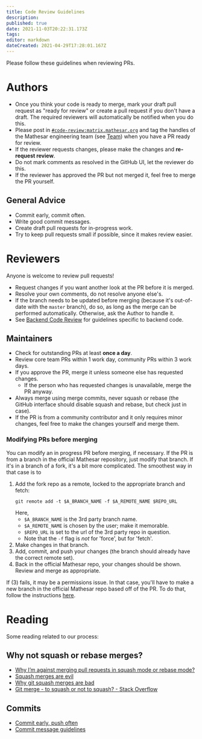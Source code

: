 ```yaml
---
title: Code Review Guidelines
description: 
published: true
date: 2021-11-03T20:22:31.173Z
tags: 
editor: markdown
dateCreated: 2021-04-29T17:28:01.167Z
---
```




Please follow these guidelines when reviewing PRs.

# Authors
- Once you think your code is ready to merge, mark your draft pull request as "ready for review" or create a pull request if you don't have a draft. The required reviewers will automatically be notified when you do this.
- Please post in [`#code-review:matrix.mathesar.org`](https://matrix.to/#/#code-review:matrix.mathesar.org) and tag the handles of the Mathesar engineering team (see [Team](/team)) when you have a PR ready for review.
- If the reviewer requests changes, please make the changes and **re-request review**.
- Do not mark comments as resolved in the GitHub UI, let the reviewer do this.
- If the reviewer has approved the PR but not merged it, feel free to merge the PR yourself.

## General Advice
- Commit early, commit often.
- Write good commit messages.
- Create draft pull requests for in-progress work.
- Try to keep pull requests small if possible, since it makes review easier.

# Reviewers
Anyone is welcome to review pull requests!

- Request changes if you want another look at the PR before it is merged.
- Resolve your own comments, do not resolve anyone else's.
- If the branch needs to be updated before merging (because it's out-of-date with the `master` branch), do so, as long as the merge can be performed automatically.  Otherwise, ask the Author to handle it.
- See [Backend Code Review](/engineering/code-review/backend) for guidelines specific to backend code.

## Maintainers
- Check for outstanding PRs at least **once a day**.
- Review core team PRs within 1 work day, community PRs within 3 work days.
- If you approve the PR, merge it unless someone else has requested changes.
  - If the person who has requested changes is unavailable, merge the PR anyway.
- Always merge using merge commits, never squash or rebase (the GitHub interface should disable squash and rebase, but check just in case).
- If the PR is from a community contributor and it only requires minor changes, feel free to make the changes yourself and merge them.

### Modifying PRs before merging
You can modify an in progress PR before merging, if necessary.  If the PR is from a branch in the official Mathesar repository, just modify that branch.  If it's in a branch of a fork, it's a bit more complicated.  The smoothest way in that case is to
1. Add the fork repo as a remote, locked to the appropriate branch and fetch:
   ```shell
   git remote add -t $A_BRANCH_NAME -f $A_REMOTE_NAME $REPO_URL
   ```
   Here,
   - `$A_BRANCH_NAME` is the 3rd party branch name.
   - `$A_REMOTE_NAME` is chosen by the user; make it memorable.
   - `$REPO_URL` is set to the url of the 3rd party repo in question.
   - Note that the `-f` flag is *not* for 'force', but for 'fetch'.
2. Make changes in that branch.
3. Add, commit, and push your changes (the branch should already have the correct remote set).
4. Back in the official Mathesar repo, your changes should be shown.  Review and merge as appropriate.

If (3) fails, it may be a permissions issue.  In that case, you'll have to make a new branch in the official Mathesar repo based off of the PR.  To do that, follow the instructions [here](https://docs.github.com/en/pull-requests/collaborating-with-pull-requests/reviewing-changes-in-pull-requests/checking-out-pull-requests-locally).

# Reading
Some reading related to our process:

## Why not squash or rebase merges?
- [Why I’m against merging pull requests in squash mode or rebase mode?](https://myst729.github.io/posts/2019/on-merging-pull-requests/)
- [Squash merges are evil](https://medium.com/bananatag-engineering-blog/squash-merges-are-evil-171f55139c51)
- [Why git squash merges are bad](https://felixmoessbauer.com/blog-reader/why-git-squash-merges-are-bad.html)
- [Git merge - to squash or not to squash? - Stack Overflow](https://stackoverflow.com/questions/26999930/git-merge-to-squash-or-not-to-squash)

## Commits
- [Commit early, push often](https://www.worklytics.co/commit-early-push-often/)
- [Commit message guidelines](https://gist.github.com/robertpainsi/b632364184e70900af4ab688decf6f53)